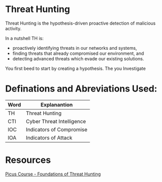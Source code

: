 # Threat Hunting

Threat Hunting is the hypothesis-driven proactive detection of malicious activity. 

In a nutshell TH is: 
- proactively identifying threats in our networks and systems,
- finding threats that already compromised our environment, and
- detecting advanced threats which evade our existing solutions.

You first beed to start by creating a hypothesis. The you Investigate

# Definations and Abreviations Used:

|Word| Explanantion|
|----|----|
|TH|Threat Hunting|
|CTI|Cyber Threat Intelligence|
|IOC|Indicators of Compromise|
|IOA|Indicators of Attack|

# Resources

[Picus Course - Foundations of Threat Hunting]()

